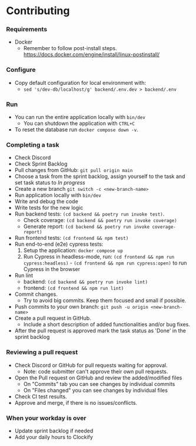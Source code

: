 # Contributing

### Requirements
* Docker
  * Remember to follow post-install steps. https://docs.docker.com/engine/install/linux-postinstall/

### Configure
* Copy default configuration for local environment with:
  * ```sed 's/dev-db/localhost/g' backend/.env.dev > backend/.env```

### Run
* You can run the entire application locally with `bin/dev`
  * You can shutdown the application with `CTRL+C`
* To reset the database run ```docker compose down -v```.

### Completing a task
* Check Discord
* Check Sprint Backlog
* Pull changes from GitHub: `git pull origin main`
* Choose a task from the sprint backlog, assign yourself to the task and set task status to _In progress_
* Create a new branch `git switch -c <new-branch-name>`
* Run application locally with `bin/dev`
* Write and debug the code
* Write tests for the new logic
* Run backend tests: `(cd backend && poetry run invoke test)`.
  * Check coverage: `(cd backend && poetry run invoke coverage)`
  * Generate report: `(cd backend && poetry run invoke coverage-report)`
* Run frontend tests: `(cd frontend && npm test)`
* Run end-to-end (e2e) cypress tests:
    1. Setup the application: `docker compose up`
    2. Run Cypress in headless-mode, run: `(cd frontend && npm run cypress:headless)`
      -  `(cd frontend && npm run cypress:open)` to run Cypress in the browser
* Run lint
    - backend: `(cd backend && poetry run invoke lint)`
    - frontend: `(cd frontend && npm run lint)`
* Commit changes.
  * Try to avoid big commits. Keep them focused and small if possible.
* Push commits to your own branch: `git push -u origin <new-branch-name>`
* Create a pull request in GitHub.
  * Include a short description of added functionalities and/or bug fixes.
* After the pull request is approved mark the task status as 'Done' in the sprint backlog

### Reviewing a pull request
* Check Discord or GitHub for pull requests waiting for approval.
  * Note: code submitter can't approve their own pull requests.
* Open the Pull request on GitHub and review the added/modified files
  * On "Commits" tab you can see changes by individual commits
  * On "Files changed" you can see changes by individual files
* Check CI test results.
* Approve and merge, if there is no issues/conflicts. 

### When your workday is over
* Update sprint backlog if needed
* Add your daily hours to Clockify